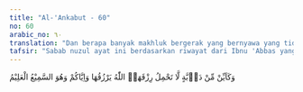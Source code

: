 ```yaml
---
title: "Al-'Ankabut - 60"
no: 60
arabic_no: ٦٠
translation: "Dan berapa banyak makhluk bergerak yang bernyawa yang tidak (dapat) membawa (mengurus) rezekinya sendiri. Allah-lah yang memberi rezeki kepadanya dan kepadamu. Dia Maha Mendengar, Maha Mengetahui. "
tafsir: "Sabab nuzul ayat ini berdasarkan riwayat dari Ibnu 'Abbas yang menyebutkan bahwa Nabi Muhammad berkata kepada orang-orang yang beriman di Mekah, ketika orang-orang musyrik menyiksa mereka, \"Keluarlah kamu sekalian dan hijrahlah. Jangan bertetangga dengan orang yang zalim itu.\" Orang-orang mukmin menjawab, \"Ya Rasulullah, di sana kami tidak mempunyai rumah, tidak mempunyai harta, tidak ada orang yang akan memberi makan, dan tidak ada orang yang akan memberi minum.\" Maka turunlah ayat ini sebagai jawaban terhadap kekhawatiran orang-orang mukmin itu.\n\nAyat ini turun untuk menenteramkan hati orang-orang yang beriman yang memenuhi seruan Rasulullah saw untuk hijrah, baik mereka yang telah hijrah, maupun kaum Muslimin yang sedang bersiap-siap untuk hijrah, seakan-akan Allah mengatakan, \"Hai orang-orang yang beriman, tantanglah musuh-musuh Allah itu. Janganlah sekali-kali kamu takut kepada kepapaan dan kemiskinan karena betapa banyaknya binatang melata yang tidak sanggup mengumpulkan makanan setiap hari untuk keperluannya, tetapi Allah tetap memberinya rezeki. Kamu wahai orang-orang yang beriman, jauh lebih baik dari binatang dan lebih pandai mencari makan, kenapa kamu khawatir tidak akan mendapat makanan. Walaupun kamu hijrah tanpa membawa sesuatu, tetapi Allah pasti memberimu rezeki. Allah Maha Mendengar segala macam doa, mengetahui segala keadaan hamba-hamba-Nya.\"\n\nAyat ini mengisyaratkan kepada kaum Muslimin bahwa Allah tidak akan menyia-nyiakan makhluk-Nya sedikit pun. Dia mengemukakan suatu perumpamaan mudah dipahami pengertiannya oleh kaum Muslimin, seperti anak-anak binatang yang tidak sanggup mencari makan sendiri. Allah menjadikan induknya sayang kepadanya, sehingga mereka mau berusaha dan bersusah payah mencarikan makanan bagi anaknya. Kemudian induk itu menyuapkan makanan yang didapat ke dalam mulut anak-anaknya, sebagaimana kita saksikan pada burung dan sebagainya. Ada pula binatang yang memberi makan anaknya dengan air susu dari induknya, sebagaimana yang terdapat pada binatang menyusui. Semuanya itu merupakan ketentuan Allah, sehingga dengan demikian setiap makhluk bisa mempertahankan kelangsungan hidup jenisnya.\n\nDemikian pula halnya manusia, ada yang kuat, ada yang lemah, ada yang kaya, ada yang miskin, ada yang kecil, ada yang besar, ada yang tinggal di tempat yang subur, dan ada pula yang tinggal di tempat yang tandus, semuanya diberi rezeki oleh Allah, sesuai dengan kebutuhan mereka. Inilah yang dimaksud dengan ayat ini. Allah memberikan rezeki kepada semua makhluk-Nya, termasuk kaum Muhajirin, sekalipun harta benda mereka tertinggal di Mekah, dan mata pencahariannya terputus.\n\nAllah berfirman:\n\nDan tidak satupun makhluk bergerak (bernyawa) di bumi melainkan semua-nya dijamin Allah rezekinya. Dia mengetahui tempat kediamannya dan tempat penyimpanannya. Semua (tertulis) dalam Kitab yang nyata (Lauh Mahfudh). (Hud/11: 6)\n\nKemudian ayat ini ditutup dengan menegaskan bahwa Allah Maha Mendengar apa yang diminta hamba-Nya dan Maha Mengetahui semua keperluannya.\n\nDari ayat-ayat di atas dipahami bahwa manusia tidak mengetahui dengan pasti apa-apa yang dilakukannya. Ia hanya mengetahui keperluan dan kebutuhan lahir saja, sedangkan keperluan-keperluan yang bersifat rohani, dan yang lainnya, banyak yang tidak diketahuinya, seperti keperluan akan udara yang harus ia hirup sepanjang hari, air, dan sebagainya. Meskipun begitu, setiap mukmin diwajibkan berusaha dan berikhtiar dalam hidupnya. Allah telah memberikan potensi untuk berkehendak dan berusaha sehingga kita tetap wajib berusaha, sebagaimana firman Allah:\n\nSesungguhnya Allah tidak akan mengubah keadaan suatu kaum sebelum mereka mengubah keadaan diri mereka sendiri. (ar-Ra'd/13: 11)"
---
```

وَكَاَيِّنْ مِّنْ دَاۤبَّةٍ لَّا تَحْمِلُ رِزْقَهَاۖ اللّٰهُ يَرْزُقُهَا وَاِيَّاكُمْ وَهُوَ السَّمِيْعُ الْعَلِيْمُ